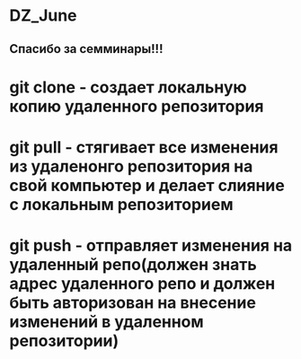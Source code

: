 # DZ_June

## Спасибо за семминары!!!

# git clone - создает локальную копию удаленного репозитория

# git pull - стягивает все изменения из удаленонго репозитория на свой компьютер и делает слияние с локальным репозиторием

# git push - отправляет изменения на удаленный репо(должен знать адрес удаленного репо и должен быть авторизован на внесение изменений в удаленном репозитории)